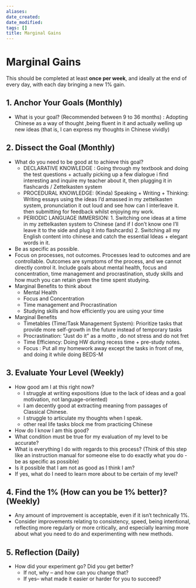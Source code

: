 ```yaml
---
aliases: 
date_created: 
date_modified: 
tags: []
title: Marginal Gains
---
```


# Marginal Gains

This should be completed at least **once per week**, and ideally at the end of every day, with
each day bringing a new 1% gain.

## 1. Anchor Your Goals (Monthly)
- What is your goal? (Recommended between 9 to 36 months) : Adopting Chinese as a way of thought ,being fluent in it and actually welling up new ideas (that is, I can express my thoughts in Chinese vividly)
## 2. Dissect the Goal (Monthly)
- What do you need to be good at to achieve this goal? 
	- DECLARATIVE KNOWLEDGE : Going through my textbook and doing the test questions + actually picking up a few dialogue i find interesting and inquire my teacher about it, then plugging it in flashcards / Zettelkasten system
	- PROCEDURAL KNOWLEDGE: (Kinda) Speaking + Writing + Thinking: Writing essays using the ideas I’d amassed in my zettelkasten system, pronunciation it out loud and see how can I interleave it. then submitting for feedback whilst enjoying my work.
	- PERIODIC LANGUAGE IMMERSION: 1. Switching one ideas at a time in my zettelkasten system to Chinese (and if I don’t know one I’ll leave it to the side and plug it into flashcards) 2. Switching all my English content into chinese and catch the essential Ideas + elegant words in it. 
- Be as specific as possible.
- Focus on processes, not outcomes. Processes lead to outcomes and are controllable. Outcomes are symptoms of the process, and we cannot directly control it. Include goals about mental health, focus and concentration, time management and procrastination, study skills and how much you can retain given the time spent studying.
- Marginal Benefits to think about
	- Mental Health
	- Focus and Concentration
	- Time management and Procrastination
	- Studying skills and how efficiently you are using your time
- Marginal Benefits
	- Timetables (Time/Task Management System): Prioritize tasks that provide more self-growth in the future instead of temporary tasks
	- Procrastination: “Just do it” as a motto , do not stress and do not fret
	- Time Efficiency: Doing HW during recess time + pre-study notes.
	- Focus : Put all my homework away except the tasks in front of me, and doing it while doing BEDS-M
## 3. Evaluate Your Level (Weekly)
- How good am I at this right now?
	- I struggle at writing expositions (due to the lack of ideas and a goal motivation, not language-oriented)
	- I am decently good at extracting meaning from passages of Classical Chinese.
	- I struggle to articulate my thoughts when I speak.
	- other real life tasks block me from practicing Chinese
- How do I know I am this good?
- What condition must be true for my evaluation of my level to be accurate?
- What is everything I do with regards to this process? (Think of this step like an instruction manual for someone else to do exactly what you do - be as specific as possible)
- Is it possible that I am not as good as I think I am?
- If yes, what do I need to learn more about to be certain of my level?
## 4. Find the 1% (How can you be 1% better)? (Weekly)
- Any amount of improvement is acceptable, even if it isn’t technically 1%.
- Consider improvements relating to consistency, speed, being intentional, reflecting more
regularly or more critically, and especially learning more about what you need to do and
experimenting with new methods.
## 5. Reflection (Daily) 
- How did your experiment go? Did you get better? 
	- If not, why – and how can you change that?
	- If yes– what made it easier or harder for you to succeed?



